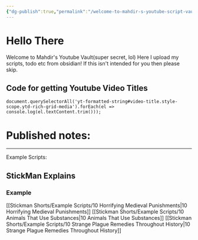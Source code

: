 ```yaml
---
{"dg-publish":true,"permalink":"/welcome-to-mahdir-s-youtube-script-vaults/","tags":["gardenEntry"],"noteIcon":"","created":"2024-09-06T23:09:46.431+06:00","updated":"2024-09-07T01:50:31.531+06:00"}
---
```


# Hello There

Welcome to Mahdir's Youtube Vault(super secret, lol) Here I upload my scripts, todo etc from obsidian! If this isn't intended for you then please skip.

## Code for getting Youtube Video Titles

`document.querySelectorAll('yt-formatted-string#video-title.style-scope.ytd-rich-grid-media').forEach(el => console.log(el.textContent.trim()));`


# Published notes:

---
Example Scripts:
## StickMan Explains
### Example
[[Stickman Shorts/Example Scripts/10 Horrifying Medieval Punishments\|10 Horrifying Medieval Punishments]]
[[Stickman Shorts/Example Scripts/10 Animals That Use Substances\|10 Animals That Use Substances]]
[[Stickman Shorts/Example Scripts/10 Strange Plague Remedies Throughout History\|10 Strange Plague Remedies Throughout History]]



